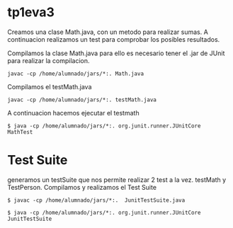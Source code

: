 # tp1eva3

Creamos una clase Math.java, con un metodo para realizar sumas. A continuacion realizamos un test para comprobar los posibles resultados.

Compilamos la clase Math.java para ello es necesario tener el .jar de JUnit para realizar la compilacion.
```
javac -cp /home/alumnado/jars/*:. Math.java
```
Compilamos el testMath.java
```
javac -cp /home/alumnado/jars/*:. testMath.java
```
A continuacion hacemos ejecutar el testmath
```
$ java -cp /home/alumnado/jars/*:. org.junit.runner.JUnitCore  MathTest
```
# Test Suite

generamos un testSuite que nos permite realizar 2 test a la vez. testMath y TestPerson.
Compilamos y realizamos el Test Suite
```
$ javac -cp /home/alumnado/jars/*:.  JunitTestSuite.java
```
```
$ java -cp /home/alumnado/jars/*:. org.junit.runner.JUnitCore  JunitTestSuite
```
